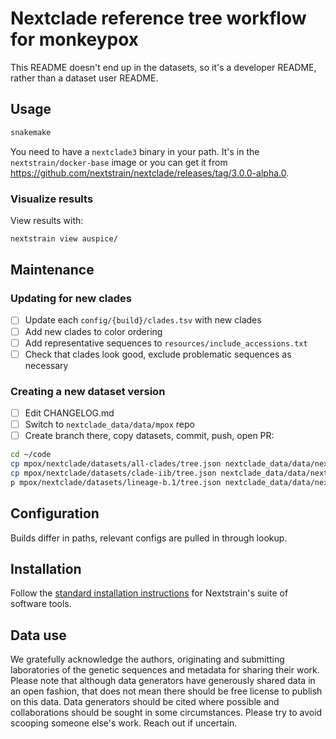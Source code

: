 # Nextclade reference tree workflow for monkeypox

This README doesn't end up in the datasets, so it's a developer README, rather than a dataset user README.

## Usage

```bash
snakemake
```

You need to have a `nextclade3` binary in your path. It's in the `nextstrain/docker-base` image or you can get it from <https://github.com/nextstrain/nextclade/releases/tag/3.0.0-alpha.0>.

### Visualize results

View results with:

```bash
nextstrain view auspice/
```

## Maintenance

### Updating for new clades

- [ ] Update each `config/{build}/clades.tsv` with new clades
- [ ] Add new clades to color ordering
- [ ] Add representative sequences to `resources/include_accessions.txt`
- [ ] Check that clades look good, exclude problematic sequences as necessary

### Creating a new dataset version

- [ ] Edit CHANGELOG.md
- [ ] Switch to `nextclade_data/data/mpox` repo
- [ ] Create branch there, copy datasets, commit, push, open PR:

```bash
cd ~/code
cp mpox/nextclade/datasets/all-clades/tree.json nextclade_data/data/nextstrain/mpox/all-clades/tree.json
cp mpox/nextclade/datasets/clade-iib/tree.json nextclade_data/data/nextstrain/mpox/clade_iib/tree.json
p mpox/nextclade/datasets/lineage-b.1/tree.json nextclade_data/data/nextstrain/mpox/lineage-b.1/tree.json
```

## Configuration

Builds differ in paths, relevant configs are pulled in through lookup.

## Installation

Follow the [standard installation instructions](https://docs.nextstrain.org/en/latest/install.html) for Nextstrain's suite of software tools.

## Data use

We gratefully acknowledge the authors, originating and submitting laboratories of the genetic
sequences and metadata for sharing their work. Please note that although data generators have
generously shared data in an open fashion, that does not mean there should be free license to
publish on this data. Data generators should be cited where possible and collaborations should be
sought in some circumstances. Please try to avoid scooping someone else's work. Reach out if
uncertain.
